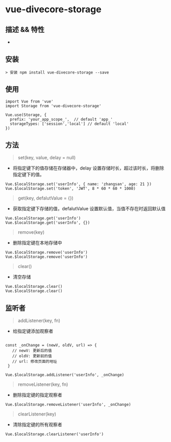 # vue-divecore-storage

## 描述 && 特性

-

## 安装

```
> 安装 npm install vue-divecore-storage --save
```

## 使用

```
import Vue from 'vue'
import Storage from 'vue-divecore-storage'

Vue.use(Storage, {
  prefix: 'your_app_scope_',  // default 'app_'
  storageTypes: ['session','local'] // default 'local'
})
```

## 方法

> set(key, value, delay = null)

- 将指定键下的值存储在存储器中，delay 设置存储时长，超过该时长，将删除指定键下的值。

```
Vue.$localStorage.set('userInfo', { name: 'zhangsan', age: 21 })
Vue.$localStorage.set('token', 'JWT', 8 * 60 * 60 * 1000)
```

> get(key, defalutValue = {})

- 获取指定键下存储的值，defalutValue 设置默认值，当值不存在时返回默认值

```
Vue.$localStorage.get('userInfo')
Vue.$localStorage.get('userInfo', {})
```

> remove(key)

- 删除指定键在本地存储中

```
Vue.$localStorage.remove('userInfo')
Vue.$localStorage.remove('userInfo')
```

> clear()

- 清空存储

```
Vue.$localStorage.clear()
Vue.$localStorage.clear()
```

## 监听者

> addListener(key, fn)

- 给指定键添加观察者

```

const _onChange = (newV, oldV, url) => {
   // newV: 更新后的值
   // oldV: 更新前的值
   // url: 修改页面的地址
 }

Vue.$localStorage.addListener('userInfo', _onChange)
```

> removeListener(key, fn)

- 删除指定键的指定观察者

```
Vue.$localStorage.removeListener('userInfo', _onChange)
```

> clearListener(key)

- 清除指定键的所有观察者

```
Vue.$localStorage.clearListener('userInfo')
```
